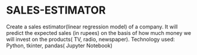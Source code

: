 # SALES-ESTIMATOR
Create a sales estimator(linear regression model) of a company. It will predict the expected sales (in rupees) on the basis of how much money we will invest on the products( TV, radio, newspaper). Technology used: Python, tkinter, pandas( Jupyter Notebook)
